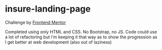 # insure-landing-page

Challenge by [Frontend Mentor](https://www.frontendmentor.io/)

Completed using only HTML and CSS. No Bootstrap, no JS.
Code could use a lot of refactoring but i'm keeping it that way as to show the progression as I get better at web development (also out of laziness)
